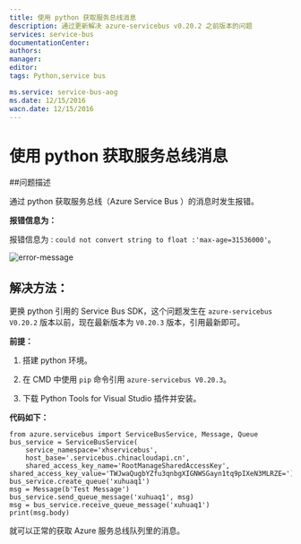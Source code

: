 ```yaml
---
title: 使用 python 获取服务总线消息
description: 通过更新解决 azure-servicebus v0.20.2 之前版本的问题
services: service-bus
documentationCenter: 
authors: 
manager: 
editor: 
tags: Python,service bus

ms.service: service-bus-aog
ms.date: 12/15/2016
wacn.date: 12/15/2016
---
```


# 使用 python 获取服务总线消息

##问题描述  

通过 python 获取服务总线（Azure Service Bus ）的消息时发生报错。

**报错信息为：**  

报错信息为 : `could not convert string to float :'max-age=31536000'`。  

![error-message](./media/aog-service-bus-qa-python-queue-message/error-message.png)

## 解决方法：  

更换 python 引用的 Service Bus SDK，这个问题发生在 `azure-servicebus V0.20.2` 版本以前，现在最新版本为 `V0.20.3` 版本，引用最新即可。  

**前提：** 

1. 搭建 python 环境。

2. 在 CMD 中使用 `pip` 命令引用 `azure-servicebus V0.20.3`。

3. 下载 Python Tools for Visual Studio 插件并安装。

**代码如下：**  

    from azure.servicebus import ServiceBusService, Message, Queue
    bus_service = ServiceBusService(
        service_namespace='xhservicebus',
        host_base='.servicebus.chinacloudapi.cn',
        shared_access_key_name='RootManageSharedAccessKey',
    shared_access_key_value='TWJwaQugbYZfu3qnbgXIGNWSGayn1tq9pIXeN3MLRZE=')
    bus_service.create_queue('xuhuaq1')
    msg = Message(b'Test Message')
    bus_service.send_queue_message('xuhuaq1', msg)
    msg = bus_service.receive_queue_message('xuhuaq1')
    print(msg.body)

就可以正常的获取 Azure 服务总线队列里的消息。